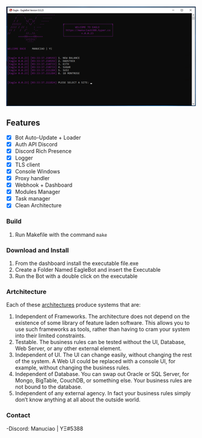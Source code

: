 <kbd> <img src="https://github.com/ManuCiao10/eagle/blob/master/handler/mods/git.png" /> </kbd>

## Features

- [x] Bot Auto-Update + Loader
- [x] Auth API Discord
- [x] Discord Rich Presence
- [x] Logger
- [x] TLS client
- [x] Console Windows
- [x] Proxy handler
- [x] Webhook + Dashboard
- [x] Modules Manager
- [x] Task manager
- [x] Clean Architecture

### Build

1.  Run Makefile with the command `make`

### Download and Install

1.  From the dashboard install the executable file.exe
2.  Create a Folder Named EagleBot and insert the Executable
3.  Run the Bot with a double click on the executable

### Artchitecture

Each of these [architectures](https://blog.cleancoder.com/uncle-bob/2012/08/13/the-clean-architecture.html) produce systems that are:

1. Independent of Frameworks. The architecture does not depend on the existence of some library of feature laden software. This allows you to use such frameworks as tools, rather than having to cram your system into their limited constraints.
2. Testable. The business rules can be tested without the UI, Database, Web Server, or any other external element.
3. Independent of UI. The UI can change easily, without changing the rest of the system. A Web UI could be replaced with a console UI, for example, without changing the business rules.
4. Independent of Database. You can swap out Oracle or SQL Server, for Mongo, BigTable, CouchDB, or something else. Your business rules are not bound to the database.
5. Independent of any external agency. In fact your business rules simply don’t know anything at all about the outside world.

### Contact

-Discord: Manuciao | YΞ#5388
